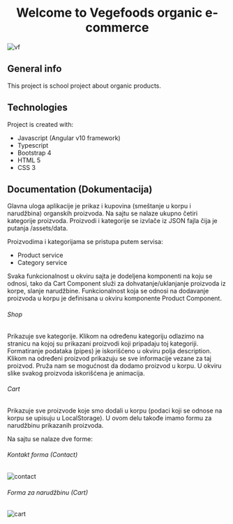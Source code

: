 <h1 align="center"> Welcome to Vegefoods organic e-commerce 
    
</h1> 

![vf](https://user-images.githubusercontent.com/33196945/94733069-7edf2480-0367-11eb-8e8a-4555c26c7d8b.jpg)

## General info 
This project is school project about organic products. 

## Technologies 
Project is created with: 
- Javascript (Angular v10 framework) 
- Typescript 
- Bootstrap 4 
- HTML 5 
- CSS 3

## Documentation (Dokumentacija)
Glavna uloga aplikacije je prikaz i kupovina (smeštanje u korpu i narudžbina) organskih proizvoda.
Na sajtu se nalaze ukupno četiri kategorije proizvoda. Proizvodi i kategorije se izvlače iz JSON fajla čija je putanja /assets/data.


Proizvodima i kategorijama se pristupa putem servisa:
- Product service
- Category service

Svaka funkcionalnost u okviru sajta je dodeljena komponenti na koju se odnosi, tako da Cart Component služi za dohvatanje/uklanjanje proizvoda iz korpe, slanje narudžbine. 
Funkcionalnost koja se odnosi na dodavanje proizvoda u korpu je definisana u okviru komponente Product Component.


###### Shop
Prikazuje sve kategorije. Klikom na određenu kategoriju odlazimo na stranicu na kojoj su prikazani proizvodi koji pripadaju toj kategoriji. Formatiranje podataka (pipes) je iskorišćeno u okviru polja description.
Klikom na određeni proizvod prikazuju se sve informacije vezane za taj proizvod. Pruža nam se mogućnost da dodamo proizvod u korpu. U okviru slike svakog proizvoda iskorišćena je animacija.

###### Cart
Prikazuje sve proizvode koje smo dodali u korpu (podaci koji se odnose na korpu se upisuju u LocalStorage). U ovom delu takođe imamo formu za narudžbinu prikazanih proizvoda.



Na sajtu se nalaze dve forme:
###### Kontakt forma (Contact)

![contact](https://user-images.githubusercontent.com/33196945/94735637-5bb67400-036b-11eb-9d71-b1cb76adae42.jpg)



###### Forma za narudžbinu (Cart)

![cart](https://user-images.githubusercontent.com/33196945/94735638-5ce7a100-036b-11eb-8aca-abe27ff8fe00.jpg)
